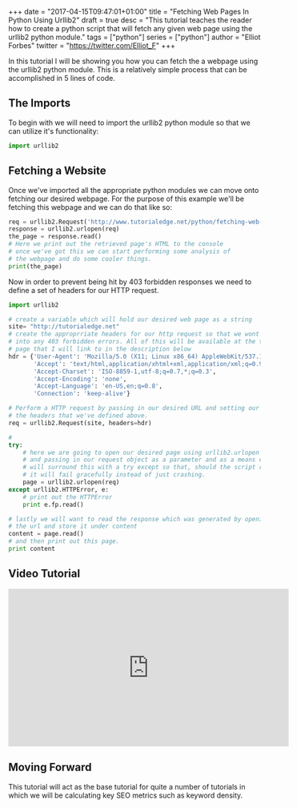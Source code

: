 +++
date = "2017-04-15T09:47:01+01:00"
title = "Fetching Web Pages In Python Using Urllib2"
draft = true
desc = "This tutorial teaches the reader how to create a python script that will fetch any given web page using the urllib2 python module."
tags = ["python"]
series = ["python"]
author = "Elliot Forbes"
twitter = "https://twitter.com/Elliot_F"
+++

<p>In this tutorial I will be showing you how you can fetch the a webpage using the urllib2 python module. This is a relatively simple process that can be accomplished in 5 lines of code.</p>

<h2>The Imports</h2>

<p>To begin with we will need to import the urllib2 python module so that we can utilize it's functionality:</p>

~~~py
import urllib2
~~~

<h2>Fetching a Website</h2>

<p>Once we've imported all the appropriate python modules we can move onto fetching our desired webpage. For the purpose of this example we'll be fetching this webpage and we can do that like so:</p>

~~~py
req = urllib2.Request('http://www.tutorialedge.net/python/fetching-web-pages-python/')
response = urllib2.urlopen(req)
the_page = response.read()
# Here we print out the retrieved page's HTML to the console
# once we've got this we can start performing some analysis of 
# the webpage and do some cooler things.
print(the_page)
~~~

<p>Now in order to prevent being hit by 403 forbidden responses we need to define a set of headers for our HTTP request.</p>

~~~py
import urllib2

# create a variable which will hold our desired web page as a string
site= "http://tutorialedge.net"
# create the approprriate headers for our http request so that we wont run
# into any 403 forbidden errors. All of this will be available at the tutorial
# page that I will link to in the description below
hdr = {'User-Agent': 'Mozilla/5.0 (X11; Linux x86_64) AppleWebKit/537.11 (KHTML, like Gecko) Chrome/23.0.1271.64 Safari/537.11',
       'Accept': 'text/html,application/xhtml+xml,application/xml;q=0.9,*/*;q=0.8',
       'Accept-Charset': 'ISO-8859-1,utf-8;q=0.7,*;q=0.3',
       'Accept-Encoding': 'none',
       'Accept-Language': 'en-US,en;q=0.8',
       'Connection': 'keep-alive'}

# Perform a HTTP request by passing in our desired URL and setting our headers to equal
# the headers that we've defined above.
req = urllib2.Request(site, headers=hdr)

# 
try:
    # here we are going to open our desired page using urllib2.urlopen
    # and passing in our request object as a parameter and as a means of protection we 
    # will surround this with a try except so that, should the script run into any errors
    # it will fail gracefully instead of just crashing.
    page = urllib2.urlopen(req)
except urllib2.HTTPError, e:
    # print out the HTTPError
    print e.fp.read()

# lastly we will want to read the response which was generated by opening
# the url and store it under content
content = page.read()
# and then print out this page.
print content
~~~

<h2>Video Tutorial</h2>

<p><iframe allowfullscreen="" frameborder="0" height="315" src="https://www.youtube.com/embed/LTGhCtp2Scw" width="560"></iframe></p>


<h2>Moving Forward</h2>

<p>This tutorial will act as the base tutorial for quite a number of tutorials in which we will be calculating key SEO metrics such as keyword density. </p>

